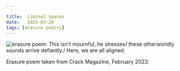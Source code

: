 ```yaml
---

title:  Liminal Spaces
date:   2023-03-28
tags: [erasure poetry]
---
```


<img src="https://www.davidralphlewis.co.uk/assets/images/articles/2023/liminal.jpeg" alt="erasure poem: This isn't mournful, he stresses/ these otherworldly sounds arrive defiantly./ Here, we are all aligned." title="Not sure what this one means either." class="responsive"><br>

Erasure poem taken from Crack Magazine, February 2023.  
